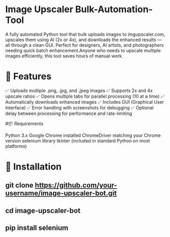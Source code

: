 #  Image Upscaler Bulk-Automation-Tool
 A fully automated Python tool that bulk uploads images to imgupscaler.com, upscales them using AI (2x or 4x), and downloads the enhanced results — all through a clean GUI. Perfect for designers, AI artists, and photographers needing quick batch enhancement.Anyone who needs to upscale multiple images efficiently, this tool saves hours of manual work.

# 🔧 Features

✅ Uploads multiple .png, .jpg, and .jpeg images
✅ Supports 2x and 4x upscale ratios
✅ Opens multiple tabs for parallel processing (10 at a time)
✅ Automatically downloads enhanced images
✅ Includes GUI (Graphical User Interface)
✅ Error handling with screenshots for debugging
✅ Optional delay between processing for performance and rate-limiting

#📦 Requirements

   Python 3.x
   Google Chrome installed
   ChromeDriver matching your Chrome version
   selenium library
   tkinter (included in standard Python on most platforms)

# 🚀 Installation

 ## git clone https://github.com/your-username/image-upscaler-bot.git
 ## cd image-upscaler-bot
 ## pip install selenium

